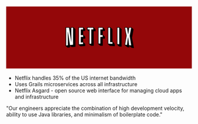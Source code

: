 ![Netflix](../img/netflix-logo.png)

* Netflix handles 35% of the US internet bandwidth
* Uses Grails microservices across all infrastructure
* Netflix Asgard - open source web interface for managing
cloud apps and infrastructure

"Our engineers appreciate the combination of high development
velocity, ability to use Java libraries, and minimalism of 
boilerplate code."
